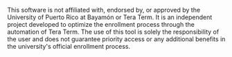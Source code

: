 This software is not affiliated with, endorsed by, or approved by the University of Puerto Rico at Bayamón or Tera Term.
It is an independent project developed to optimize the enrollment process through the automation of Tera Term.
The use of this tool is solely the responsibility of the user and does not guarantee priority access or any
additional benefits in the university's official enrollment process.
